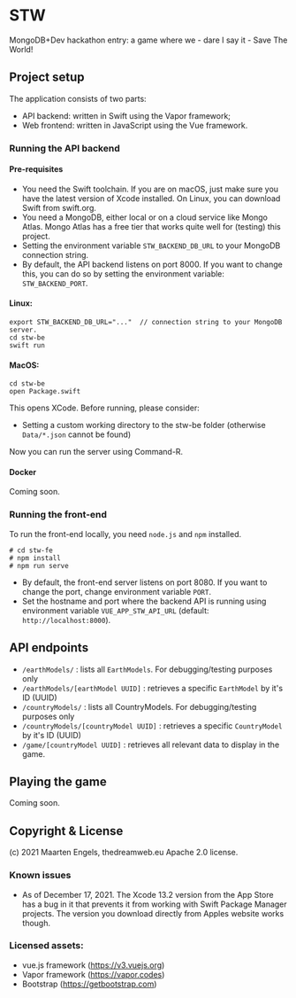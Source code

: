 # STW
MongoDB+Dev hackathon entry: a game where we - dare I say it - Save The World!

## Project setup
The application consists of two parts:
* API backend: written in Swift using the Vapor framework;
* Web frontend: written in JavaScript using the Vue framework.

### Running the API backend
#### Pre-requisites
* You need the Swift toolchain. If you are on macOS, just make sure you have the latest version of Xcode installed. On Linux, you can download Swift from swift.org.
* You need a MongoDB, either local or on a cloud service like Mongo Atlas. Mongo Atlas has a free tier that works quite well for (testing) this project.
* Setting the environment variable `STW_BACKEND_DB_URL` to your MongoDB connection string.
* By default, the API backend listens on port 8000. If you want to change this, you can do so by setting the environment variable: `STW_BACKEND_PORT`.

#### Linux:
```
export STW_BACKEND_DB_URL="..."  // connection string to your MongoDB server.
cd stw-be
swift run
```

#### MacOS:
```
cd stw-be
open Package.swift
```

This opens XCode. Before running, please consider:
* Setting a custom working directory to the stw-be folder (otherwise `Data/*.json` cannot be found)

Now you can run the server using Command-R.

#### Docker
Coming soon.

### Running the front-end
To run the front-end locally, you need `node.js` and `npm` installed.
```
# cd stw-fe
# npm install
# npm run serve
```
* By default, the front-end server listens on port 8080. If you want to change the port, change environment variable `PORT`.
* Set the hostname and port where the backend API is running using environment variable `VUE_APP_STW_API_URL` (default: `http://localhost:8000`). 

## API endpoints
* `/earthModels/` : lists all `EarthModels`. For debugging/testing purposes only
* `/earthModels/[earthModel UUID]` : retrieves a specific `EarthModel` by it's ID (UUID)
* `/countryModels/` : lists all CountryModels. For debugging/testing purposes only
* `/countryModels/[countryModel UUID]` : retrieves a specific `CountryModel` by it's ID (UUID)
* `/game/[countryModel UUID]` : retrieves all relevant data to display in the game.

## Playing the game
Coming soon.

## Copyright & License
(c) 2021 Maarten Engels, thedreamweb.eu
Apache 2.0 license.

### Known issues
* As of December 17, 2021. The Xcode 13.2 version from the App Store has a bug in it that prevents it from working with Swift Package Manager projects. The version you download directly from Apples website works though.  

### Licensed assets:
* vue.js framework (https://v3.vuejs.org)
* Vapor framework (https://vapor.codes)
* Bootstrap (https://getbootstrap.com)
